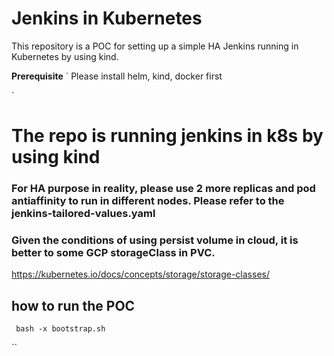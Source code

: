 # Jenkins in Kubernetes
This repository is a POC for setting up a simple HA Jenkins  running in Kubernetes by using kind.

**Prerequisite**
`
Please install helm, kind, docker first

`

# The repo is running jenkins in k8s by using kind


### For HA purpose in reality, please use 2 more replicas and pod antiaffinity to run in different nodes. Please refer to the jenkins-tailored-values.yaml 

### Given the conditions of using persist volume in cloud, it is better to some GCP storageClass in PVC.
https://kubernetes.io/docs/concepts/storage/storage-classes/

##  how to run the POC

`
bash -x bootstrap.sh`

``



